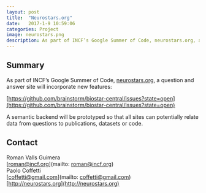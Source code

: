 ```yaml
---
layout: post
title:  "Neurostars.org"
date:   2017-1-9 10:59:06
categories: Project
image: neurostars.png
description: As part of INCF’s Google Summer of Code, neurostars.org, a question and answer site will incorporate new features.
---
```

## Summary
As part of INCF’s Google Summer of Code, [neurostars.org](neurostars.org), a question and answer site will incorporate new features:

[https://github.com/brainstorm/biostar-central/issues?state=open](https://github.com/brainstorm/biostar-central/issues?state=open)

A semantic backend will be prototyped so that all sites can potentially relate data from questions to publications, datasets or code.

## Contact
Roman Valls Guimera  
[roman@incf.org](mailto: roman@incf.org)  
Paolo Coffetti  
[coffetti@gmail.com](mailto: coffetti@gmail.com)  
[http://neurostars.org](http://neurostars.org)  
